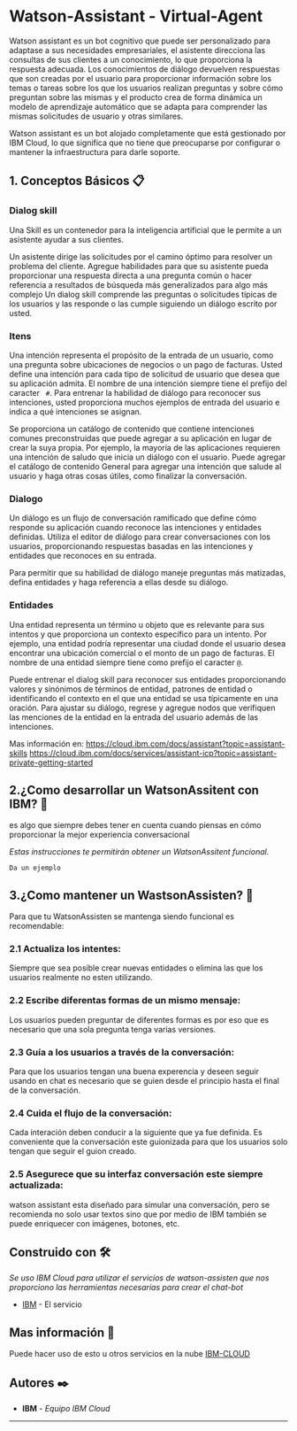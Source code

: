 # Watson-Assistant - Virtual-Agent

Watson assistant es un bot cognitivo que puede ser personalizado para adaptase a sus necesidades empresariales, el asistente direcciona las consultas de sus clientes a un conocimiento, lo que proporciona la respuesta adecuada. Los conocimientos de diálogo devuelven respuestas que son creadas por el usuario para proporcionar información sobre los temas o tareas sobre los que los usuarios realizan preguntas y sobre cómo preguntan sobre las mismas y el producto crea de forma dinámica un modelo de aprendizaje automático que se adapta para comprender las mismas solicitudes de usuario y otras similares.

Watson assistant es un bot alojado completamente que está gestionado por IBM Cloud, lo que significa que no tiene que preocuparse por configurar o mantener la infraestructura para darle soporte.

## 1. Conceptos Básicos 📋 
### Dialog skill
Una Skill es un contenedor para la inteligencia artificial que le permite a un asistente ayudar a sus clientes.

Un asistente dirige las solicitudes por el camino óptimo para resolver un problema del cliente. Agregue habilidades para que su asistente pueda proporcionar una respuesta directa a una pregunta común o hacer referencia a resultados de búsqueda más generalizados para algo más complejo
Un dialog skill comprende las preguntas o solicitudes típicas de los usuarios y las responde o las cumple siguiendo un diálogo escrito por usted.

### Itens
Una intención representa el propósito de la entrada de un usuario, como una pregunta sobre ubicaciones de negocios o un pago de facturas. Usted define una intención para cada tipo de solicitud de usuario que desea que su aplicación admita. El nombre de una intención siempre tiene el prefijo del caracter ``` #```. Para entrenar la habilidad de diálogo para reconocer sus intenciones, usted proporciona muchos ejemplos de entrada del usuario e indica a qué intenciones se asignan.

Se proporciona un catálogo de contenido que contiene intenciones comunes preconstruidas que puede agregar a su aplicación en lugar de crear la suya propia. Por ejemplo, la mayoría de las aplicaciones requieren una intención de saludo que inicia un diálogo con el usuario. Puede agregar el catálogo de contenido General para agregar una intención que salude al usuario y haga otras cosas útiles, como finalizar la conversación.

### Dialogo
Un diálogo es un flujo de conversación ramificado que define cómo responde su aplicación cuando reconoce las intenciones y entidades definidas. Utiliza el editor de diálogo para crear conversaciones con los usuarios, proporcionando respuestas basadas en las intenciones y entidades que reconoces en su entrada.

Para permitir que su habilidad de diálogo maneje preguntas más matizadas, defina entidades y haga referencia a ellas desde su diálogo.

### Entidades
Una entidad representa un término u objeto que es relevante para sus intentos y que proporciona un contexto específico para un intento. Por ejemplo, una entidad podría representar una ciudad donde el usuario desea encontrar una ubicación comercial o el monto de un pago de facturas. El nombre de una entidad siempre tiene como prefijo el caracter ```@```.

Puede entrenar el dialog skill para reconocer sus entidades proporcionando valores y sinónimos de términos de entidad, patrones de entidad o identificando el contexto en el que una entidad se usa típicamente en una oración. Para ajustar su diálogo, regrese y agregue nodos que verifiquen las menciones de la entidad en la entrada del usuario además de las intenciones.

Mas información en: 
https://cloud.ibm.com/docs/assistant?topic=assistant-skills
https://cloud.ibm.com/docs/services/assistant-icp?topic=assistant-private-getting-started
## 2.¿Como desarrollar un WatsonAssitent con IBM? 🚀



 es algo que siempre debes tener en cuenta cuando piensas en cómo proporcionar la mejor experiencia conversacional

_Estas instrucciones te permitirán obtener un WatsonAssitent funcional._

```
Da un ejemplo
```


## 3.¿Como mantener un WastsonAssisten? 🔧

Para que tu WatsonAssisten se mantenga siendo funcional es recomendable:

### 2.1 Actualiza los intentes:
Siempre que sea posible crear nuevas entidades o elimina las que los usuarios realmente no esten utilizando.
### 2.2 Escribe diferentas formas de un mismo mensaje:
Los usuarios pueden preguntar de diferentes formas es por eso que es necesario que una sola pregunta tenga varias versiones.
### 2.3 Guía a los usuarios a través de la conversación:
Para que los usuarios tengan una buena experencia y deseen seguir usando en chat es necesario que se guien desde el principio hasta el final de la conversación.
### 2.4 Cuida el flujo de la conversación:
Cada interación deben conducir a la siguiente que ya fue definida. Es conveniente que la conversación este guionizada para que los usuarios solo tengan que seguir el guion creado.
### 2.5 Asegurece que su interfaz conversación este siempre actualizada:
watson assistant esta diseñado para simular una conversación, pero se recomienda no solo usar textos sino que por medio de IBM también se puede enriquecer con imágenes, botones, etc.


## Construido con 🛠️
_Se uso IBM Cloud para utilizar el servicios de watson-assisten que nos proporciono las herramientas necesarias para crear el chat-bot_
* [IBM](https://www.ibm.com/cloud/watson-assistant/) - El servicio


## Mas información 📖
Puede hacer uso de esto u otros servicios en la nube  [IBM-CLOUD](https://www.ibm.com/co-es/cloud)


## Autores ✒️
* **IBM** - *Equipo IBM Cloud*



---
